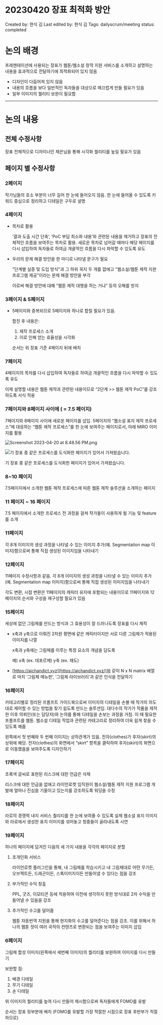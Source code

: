 # 20230420 장표 최적화 방안

Created by: 현식 김
Last edited by: 현식 김
Tags: dailyscrum/meeting
status: completed

# 논의 배경

프레젠테이션에 사용되는 장표가 웹툰/웹소설 창작 지원 서비스를 소개하고 설명하는 내용을 효과적으로 전달하기에 최적화되어 있지 않음

- 디자인이 다듬어져 있지 않음
- 내용의 흐름을 보다 일반적인 독자들을 대상으로 매끄럽게 만들 필요가 있음
- 일부 이미지의 퀄리티 보완이 필요함

---

# 논의 내용

## 전체 수정사항

장표 전체적으로 디자이너인 채은님을 통해 시각화 퀄리티를 높일 필요가 있음

## 페이지 별 수정사항

### 2페이지

작가님들의 호소 부분이 너무 길어 한 눈에 들어오지 않음. 한 눈에 들어올 수 있도록 키워드 중심으로 정리하고 디테일은 구두로 설명

### 4페이지

- 목차로 활용
    
    ‘결과 도출 시간 단축’, ‘PoC 부담 최소화 내용’와 관련된 내용을 제거하고 장표의 전체적인 흐름을 보여주는 목차로 활용. 새로운 목차로 넘어갈 때마다 해당 페이지를 다시 삽입하여 독자들로 하여금 개괄적인 흐름을 다시 파악할 수 있도록 유도
    
- 우리의 문제 해결 방안을 한 마디로 나타낼 문구가 필요
    
    "단계별 실증 및 도입 방식"과 그 하위 꼭지 두 개를 없애고 "웹소설/웹툰 제작 지원 프로그램 제공"이라는 문제 해결 방안을 부각
    
    이로써 해결 방안에 대해 “웹툰 제작 대행을 하는 거냐” 등의 오해를 방지
    

### 3페이지 & 5페이지

- 5페이지와 중복되므로 5페이지와 하나로 합칠 필요가 있음.
    
    합친 후 내용은:
    
    1. 제작 프로세스 소개
    2. 이로 인해 얻는 효율성을 시각화 
    
    순서는 위 장표 기준 4페이지 뒤에 배치
    

### 7페이지

4페이지의 목차를 다시 삽입하여 독자들로 하여금 개괄적인 흐름을 다시 파악할 수 있도록 유도

이제 설명할 내용은 웹툰 제작과 관련된 내용이므로 “2단계 >> 웹툰 제작 PoC”를 강조하도록 서식 적용

### 7페이지와 8페이지 사이에 ( = 7.5 페이지)

7페이지와 8페이지 사이에 새로운 페이지를 삽입. 5페이지의 “웹소설 표지 제작 프로세스”에 대응하는 “웹툰 제작 프로세스”를 한 눈에 보여주는 페이지로서, 아래 MIRO 이미지를 활용

![Screenshot 2023-04-20 at 8.48.56 PM.png](20230420%20%E1%84%8C%E1%85%A1%E1%86%BC%E1%84%91%E1%85%AD%20%E1%84%8E%E1%85%AC%E1%84%8C%E1%85%A5%E1%86%A8%E1%84%92%E1%85%AA%20%E1%84%87%E1%85%A1%E1%86%BC%E1%84%8B%E1%85%A1%E1%86%AB%20dadf8bd4dece48978b4cc83cf267854d/Screenshot_2023-04-20_at_8.48.56_PM.png)

![기 장표 중 같은 프로세스를 도식화한 페이지가 있어서 가져왔습니다.](20230420%20%E1%84%8C%E1%85%A1%E1%86%BC%E1%84%91%E1%85%AD%20%E1%84%8E%E1%85%AC%E1%84%8C%E1%85%A5%E1%86%A8%E1%84%92%E1%85%AA%20%E1%84%87%E1%85%A1%E1%86%BC%E1%84%8B%E1%85%A1%E1%86%AB%20dadf8bd4dece48978b4cc83cf267854d/Screenshot_2023-04-20_at_8.50.13_PM.png)

기 장표 중 같은 프로세스를 도식화한 페이지가 있어서 가져왔습니다.

### 8~10 페이지

7.5페이지에서 소개한 웹툰 제작 프로세스에 따른 웹툰 제작 솔루션을 소개하는 페이지

### 11 페이지 ~ 16 페이지

7.5 페이지에서 소개한 프로세스 전 과정을 걸쳐 작가들이 사용하게 될 기능 및 feature를 소개

### 11페이지

각 8개 이미지의 생성 과정을 나타낼 수 있는 이미지 추가(예. Segmentation map 이미지)함으로써 통해 직접 생성된 이미지임을 나타내기

### 12페이지

11페이지 수정사항과 같음. 각 8개 이미지의 생성 과정을 나타낼 수 있는 이미지 추가(예. Segmentation map 이미지)함으로써 통해 직접 생성된 이미지임을 나타내기

각도 변환, 시점 변환은 11페이지의 캐릭터 유지에 포함되는 내용이므로 11페이지와 12페이지의 순서와 구성을 재구성할 필요가 있음

### 15페이지

세상에 없던 그림체를 만드는 방식과 그 효용성이 잘 드러나도록 장표를 다시 제작

- x축과 y축으로 이뤄진 2차원 평면에 같은 캐릭터이지만 서로 다른 그림체가 적용된 이미지를 나열
    
    x축과 y축에는 그림체를 이루는 특정 요소의 개념을 담도록 
    
    예) x축 (ex. 데포르메)       y축 (ex. 채도)
    
- [https://aichandict.xyz](https://aichandict.xyz/)와 같이 N x N matrix 배열로 마치 ‘그림체 메뉴판’, ‘그림체 라이브러리’과 같은 인식을 전달하기

### 16페이지

카테고리별로 정리된 프롬프트 가이드북으로써 이미지의 디테일을 손볼 때 작가의 의도대로 제어할 수 있는 방법을 찾기 쉽도록 만드는 솔루션임. 대다수의 작가가 작품을 제작한 이후 의뢰인(또는 담당자)와 논의를 통해 디테일을 손보는 과정을 거침. 이 때 필요한 프롬프트를 웹툰. 웹소설 디테일 작업과 관련된 카테고리로 정리하여 더욱 쉽게 찾을 수 있도록 해줌

왼쪽에서 첫 번째와 두 번째 이미지는 상하관계가 있음. 전자(clothes)가 후자(skirt)의 상위에 해당. 전자(clothes)의 화면에서 “skirt” 항목을 클릭하여 후자(skirt)의 화면으로 이동했음을 보여주도록 디자인하기

### 17페이지

초록색 글씨로 표현된 리스크에 대한 언급은 삭제

리스크에 대한 언급을 없애고 라이언로켓 임직원이 웹소설/웹툰 제작 지원 프로그램 개발에 얼마나 진심을 기울이고 있는지를 강조하도록 워딩을 수정

### 18페이지

라로의 경쟁력 내지 서비스 퀄리티를 한 눈에 보여줄 수 있도록 실제 웹소설 표지 이미지와 라로에서 생성한 표지 이미지를 섞어놓고 청중들이 골라내도록 시연

### 19페이지

하나의 페이지에 담겨진 다음의 세 가지 내용을 각각의 페이지로 분할

1. 초개인화 서비스
    
    라이언로켓 플러그인을 통해, 내 그림체를 학습시키고 내 그림체대로 어떤 무기든, 오브젝트든, 드래곤이든, 스톡이미지이든 만들어낼 수 있다는 점을 강조
    
2. 부가적인 수익 창출
    
    PPL, 굿즈, 이모티콘 등에 적용하여 이전에 생각하지 못한 방식대로 2차 수익을 만들어낼 수 있음을 강조
    
3. 추가적인 수고를 덜어줌
    
    웹툰 자동번역 지원을 통해 현지화의 수고를 덜어준다는 점을 강조. 이를 위해서 하나의 웹툰 컷이 여러 국적의 컨텐츠로 변환되는 점을 보여주는 이미지 삽입
    

### 6페이지

그림체 합성 이미지(왼쪽에서 세번째 이미지)의 퀄리티를 보완하여 이미지를 다시 만들기

보완할 점: 

1. 배경 디테일
2. 무기 디테일
3. 손 디테일

위 이미지의 퀄리티를 높여 다시 만들어 제시함으로써 독자들에게 FOMO를 유발

순서는 장표 뒷부분에 배치 (FOMO를 유발할 가장 적절한 시점으로 장표 후반부가 적절하므로)